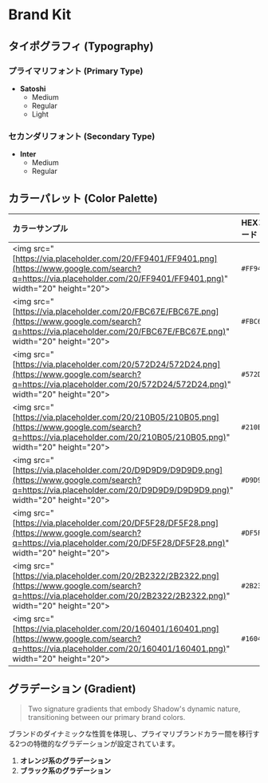 # Brand Kit

## タイポグラフィ (Typography)

### プライマリフォント (Primary Type)

  - **Satoshi**
      - Medium
      - Regular
      - Light

### セカンダリフォント (Secondary Type)

  - **Inter**
      - Medium
      - Regular

## カラーパレット (Color Palette)

| カラーサンプル | HEXコード |
| :--- | :--- |
| \<img src="[https://via.placeholder.com/20/FF9401/FF9401.png](https://www.google.com/search?q=https://via.placeholder.com/20/FF9401/FF9401.png)" width="20" height="20"\> | `#FF9401` |
| \<img src="[https://via.placeholder.com/20/FBC67E/FBC67E.png](https://www.google.com/search?q=https://via.placeholder.com/20/FBC67E/FBC67E.png)" width="20" height="20"\> | `#FBC67E` |
| \<img src="[https://via.placeholder.com/20/572D24/572D24.png](https://www.google.com/search?q=https://via.placeholder.com/20/572D24/572D24.png)" width="20" height="20"\> | `#572D24` |
| \<img src="[https://via.placeholder.com/20/210B05/210B05.png](https://www.google.com/search?q=https://via.placeholder.com/20/210B05/210B05.png)" width="20" height="20"\> | `#210B05` |
| \<img src="[https://via.placeholder.com/20/D9D9D9/D9D9D9.png](https://www.google.com/search?q=https://via.placeholder.com/20/D9D9D9/D9D9D9.png)" width="20" height="20"\> | `#D9D9D9` |
| \<img src="[https://via.placeholder.com/20/DF5F28/DF5F28.png](https://www.google.com/search?q=https://via.placeholder.com/20/DF5F28/DF5F28.png)" width="20" height="20"\> | `#DF5F28` |
| \<img src="[https://via.placeholder.com/20/2B2322/2B2322.png](https://www.google.com/search?q=https://via.placeholder.com/20/2B2322/2B2322.png)" width="20" height="20"\> | `#2B2322` |
| \<img src="[https://via.placeholder.com/20/160401/160401.png](https://www.google.com/search?q=https://via.placeholder.com/20/160401/160401.png)" width="20" height="20"\> | `#160401` |

## グラデーション (Gradient)

> Two signature gradients that embody Shadow's dynamic nature, transitioning between our primary brand colors.

ブランドのダイナミックな性質を体現し、プライマリブランドカラー間を移行する2つの特徴的なグラデーションが設定されています。

1.  **オレンジ系のグラデーション**
2.  **ブラック系のグラデーション**